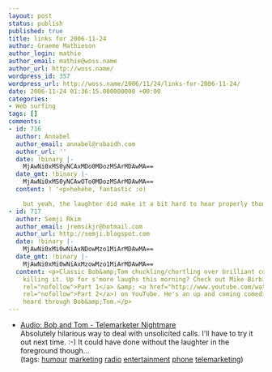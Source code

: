 ```yaml
---
layout: post
status: publish
published: true
title: links for 2006-11-24
author: Graeme Mathieson
author_login: mathie
author_email: mathie@woss.name
author_url: http://woss.name/
wordpress_id: 357
wordpress_url: http://woss.name/2006/11/24/links-for-2006-11-24/
date: 2006-11-24 01:36:15.000000000 +00:00
categories:
- Web surfing
tags: []
comments:
- id: 716
  author: Annabel
  author_email: annabel@rubaidh.com
  author_url: ''
  date: !binary |-
    MjAwNi0xMS0yNCAxMDo0MDozMSArMDAwMA==
  date_gmt: !binary |-
    MjAwNi0xMS0yNCAwOTo0MDozMSArMDAwMA==
  content: ! '<p>hehehe, fantastic :o)

    but yeah, the laughter did make it a bit hard to hear properly though...</p>'
- id: 717
  author: Semji Rkim
  author_email: jremsikjr@hotmail.com
  author_url: http://semji.blogspot.com
  date: !binary |-
    MjAwNi0xMi0wNiAxNDowMzo1MiArMDAwMA==
  date_gmt: !binary |-
    MjAwNi0xMi0wNiAxMzowMzo1MiArMDAwMA==
  content: <p>Classic Bob&amp;Tom chuckling/chortling over brilliant comedy nearly
    killing it. Up for s'more laughs this morning? Check out Mike Birbiglia (<a href="http://www.youtube.com/watch?v=lL59mauFEsc"
    rel="nofollow">Part 1</a> &amp; <a href="http://www.youtube.com/watch?v=NaMosxCylyM"
    rel="nofollow">Part 2</a>) on YouTube. He's an up and coming comedian I first
    heard through Bob&amp;Tom.</p>
---
```

<ul class="delicious">
	<li>
		<div class="delicious-link"><a href="http://joshualowry.vox.com/library/audio/6a00c225203796f21900c2252ab8c18e1d.html">Audio: Bob and Tom - Telemarketer Nightmare</a></div>
		<div class="delicious-extended">Absolutely hilarious way to deal with unsolicited calls.  I'll have to try it out next time. :-)  It could have done without the laughter in the foreground though...</div>
		<div class="delicious-tags">(tags: <a href="http://del.icio.us/mathie/humour">humour</a> <a href="http://del.icio.us/mathie/marketing">marketing</a> <a href="http://del.icio.us/mathie/radio">radio</a> <a href="http://del.icio.us/mathie/entertainment">entertainment</a> <a href="http://del.icio.us/mathie/phone">phone</a> <a href="http://del.icio.us/mathie/telemarketing">telemarketing</a>)</div>
	</li>
</ul>
